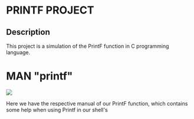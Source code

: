<html>
<body>
        <h1>PRINTF PROJECT</h1>
        <hr="n">
        <h2>Description</h2>

<p>This project is a simulation of the PrintF function in C programming language.</p>

<h1>MAN "printf"</h1>
<img src="man.gif">

<p>Here we have the respective manual of our PrintF function, which contains some help when using Printf in our shell's</p>
</body>
</html>